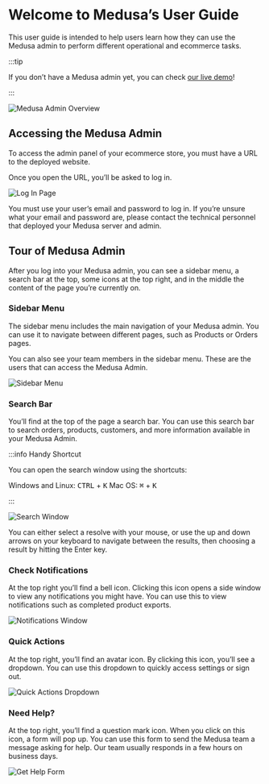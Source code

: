 # Welcome to Medusa’s User Guide

This user guide is intended to help users learn how they can use the Medusa admin to perform different operational and ecommerce tasks.

:::tip

If you don’t have a Medusa admin yet, you can check [our live demo](https://demo.medusajs.com/)!

:::

![Medusa Admin Overview](https://i.imgur.com/RdrJznk.png)

## Accessing the Medusa Admin

To access the admin panel of your ecommerce store, you must have a URL to the deployed website.

Once you open the URL, you’ll be asked to log in.

![Log In Page](https://i.imgur.com/4U2Saed.png)

You must use your user’s email and password to log in. If you’re unsure what your email and password are, please contact the technical personnel that deployed your Medusa server and admin.

## Tour of Medusa Admin

After you log into your Medusa admin, you can see a sidebar menu, a search bar at the top, some icons at the top right, and in the middle the content of the page you’re currently on.

### Sidebar Menu

The sidebar menu includes the main navigation of your Medusa admin. You can use it to navigate between different pages, such as Products or Orders pages.

You can also see your team members in the sidebar menu. These are the users that can access the Medusa Admin.

![Sidebar Menu](https://i.imgur.com/54y2omy.png)

### Search Bar

You’ll find at the top of the page a search bar. You can use this search bar to search orders, products, customers, and more information available in your Medusa Admin.

:::info Handy Shortcut

You can open the search window using the shortcuts:

Windows and Linux: <kbd>CTRL</kbd> + <kbd>K</kbd>
Mac OS: <kbd>⌘</kbd> + <kbd>K</kbd>

:::

![Search Window](https://i.imgur.com/pVJfVof.png)

You can either select a resolve with your mouse, or use the up and down arrows on your keyboard to navigate between the results, then choosing a result by hitting the Enter key.

### Check Notifications

At the top right you’ll find a bell icon. Clicking this icon opens a side window to view any notifications you might have. You can use this to view notifications such as completed product exports.

![Notifications Window](https://i.imgur.com/bmDQ4Cj.png)

### Quick Actions

At the top right, you’ll find an avatar icon. By clicking this icon, you’ll see a dropdown. You can use this dropdown to quickly access settings or sign out.

![Quick Actions Dropdown](https://i.imgur.com/Og7F5oz.png)

### Need Help?

At the top right, you’ll find a question mark icon. When you click on this icon, a form will pop up. You can use this form to send the Medusa team a message asking for help. Our team usually responds in a few hours on business days.

![Get Help Form](https://i.imgur.com/4VgqmSf.png)